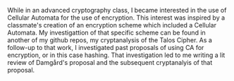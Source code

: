 While in an advanced cryptography class, I became interested in the use of Cellular Automata for the use of encryption. This interest was inspired by a classmate's creation of an encryption scheme which included a Cellular Automata. My investigattion of that specific scheme can be found in another of my github repos, my cryptanalysis of the Talos Cipher. As a follow-up to that work, I investigated past proposals of using CA for encryption, or in this case hashing. That investigation led to me writing a lit review of Damgård's proposal and the subsequent cryptanalyis of that proposal. 
